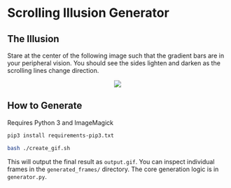 # Scrolling Illusion Generator

## The Illusion

Stare at the center of the following image such that the gradient bars are in
your peripheral vision. You should see the sides lighten and darken as the
scrolling lines change direction.

<p align="center">
  <img src="output.gif"
</p>

## How to Generate

Requires Python 3 and ImageMagick

```bash
pip3 install requirements-pip3.txt

bash ./create_gif.sh
```

This will output the final result as `output.gif`. You can inspect individual
frames in the `generated_frames/` directory. The core generation logic is in
`generator.py`.

